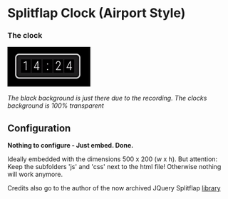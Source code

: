 # Splitflap Clock (Airport Style)

### The clock
![The clock](https://github.com/KneeNinetySeven/OBS-Stream-Assets/blob/master/_res/clocks/splitflap.gif)

_The black background is just there due to the recording. The clocks background is 100% transparent_

## Configuration
**Nothing to configure - Just embed. Done.**

Ideally embedded with the dimensions 500 x 200 (w x h).
But attention: Keep the subfolders 'js' and 'css' next to the html file! Otherwise nothing will work anymore.

Credits also go to the author of the now archived JQuery Splitflap [library](https://github.com/zemax/jquery-splitFlap)
